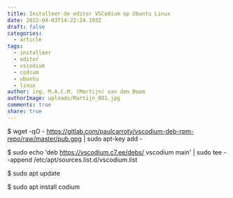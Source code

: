 ```yaml
---
title: Installeer de editor VSCodium op Ubuntu Linux
date: 2022-04-03T14:22:24.193Z
draft: false
categories:
  - article
tags:
  - installeer
  - editor
  - vscodium
  - codium
  - ubuntu
  - linux
author: ing. M.A.C.M. (Martijn) van den Boom
authorImage: uploads/Martijn_001.jpg
comments: true
share: true
---
```

$ wget -qO - https://gitlab.com/paulcarroty/vscodium-deb-rpm-repo/raw/master/pub.gpg | sudo apt-key add -

$ sudo echo 'deb https://vscodium.c7.ee/debs/ vscodium main' | sudo tee --append /etc/apt/sources.list.d/vscodium.list

$ sudo apt update

$ sudo apt install codium